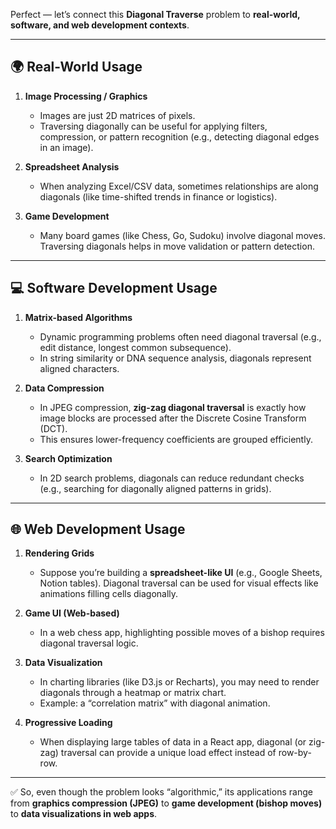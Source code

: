 Perfect — let’s connect this **Diagonal Traverse** problem to **real-world, software, and web development contexts**.

---

## 🌍 Real-World Usage

1. **Image Processing / Graphics**

   * Images are just 2D matrices of pixels.
   * Traversing diagonally can be useful for applying filters, compression, or pattern recognition (e.g., detecting diagonal edges in an image).

2. **Spreadsheet Analysis**

   * When analyzing Excel/CSV data, sometimes relationships are along diagonals (like time-shifted trends in finance or logistics).

3. **Game Development**

   * Many board games (like Chess, Go, Sudoku) involve diagonal moves. Traversing diagonals helps in move validation or pattern detection.

---

## 💻 Software Development Usage

1. **Matrix-based Algorithms**

   * Dynamic programming problems often need diagonal traversal (e.g., edit distance, longest common subsequence).
   * In string similarity or DNA sequence analysis, diagonals represent aligned characters.

2. **Data Compression**

   * In JPEG compression, **zig-zag diagonal traversal** is exactly how image blocks are processed after the Discrete Cosine Transform (DCT).
   * This ensures lower-frequency coefficients are grouped efficiently.

3. **Search Optimization**

   * In 2D search problems, diagonals can reduce redundant checks (e.g., searching for diagonally aligned patterns in grids).

---

## 🌐 Web Development Usage

1. **Rendering Grids**

   * Suppose you’re building a **spreadsheet-like UI** (e.g., Google Sheets, Notion tables).
     Diagonal traversal can be used for visual effects like animations filling cells diagonally.

2. **Game UI (Web-based)**

   * In a web chess app, highlighting possible moves of a bishop requires diagonal traversal logic.

3. **Data Visualization**

   * In charting libraries (like D3.js or Recharts), you may need to render diagonals through a heatmap or matrix chart.
   * Example: a “correlation matrix” with diagonal animation.

4. **Progressive Loading**

   * When displaying large tables of data in a React app, diagonal (or zig-zag) traversal can provide a unique load effect instead of row-by-row.

---

✅ So, even though the problem looks “algorithmic,” its applications range from **graphics compression (JPEG)** to **game development (bishop moves)** to **data visualizations in web apps**.
